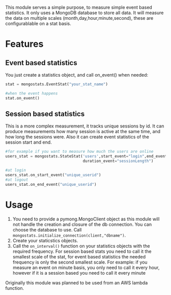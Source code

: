 This module serves a simple purpose, to measure simple event based statistics. It only uses a MongoDB database to store all data.
It will measure the data on multiple scales (month,day,hour,minute,second), these are configurablable on a stat basis.

# Features
## Event based statistics
You just create a statistics object, and call on_event() when needed:
```py
stat = mongostats.EventStat("your_stat_name")

#when the event happens
stat.on_event()
```

## Session based statistics
This is a more complex measurement, it tracks unique sessions by id. It can produce measurements how many session is active at the same time, and how long the sessions were.
Also it can create event statistics of the session start and end.
```py
#for example if you want to measure how much the users are online
users_stat = mongostats.StateStat('users',start_event="login",end_event="logout",magnitude_event="CCU",
                                  duration_event="sessionLength")

#at login
users_stat.on_start_event("unique_userid")
#at logout
users_stat.on_end_event("unique_userid")
```
# Usage
1. You need to provide a pymong.MongoClient object as this module will not handle the creation and closure of the db connection. You can choose the database to use.
Call `mongostats.initialize_connection(client,"dbname")`.
2. Create your staticstics objects.
3. Call the `on_interval()` function on your statistics objects with the required frequency. For session based stats you need to call it the smallest scale of the stat,
for event based statistics the needed frequency is only the second smallest scale. 
For example: if you measure an event on minute basis, you only need to call it every hour, however if it is a session based you need to call it every minute

Originally this module was planned to be used from an AWS lambda function.

